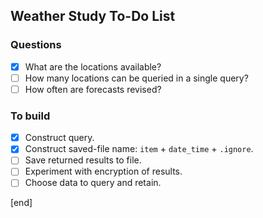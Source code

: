 ## Weather Study To-Do List   
     
### Questions                 
     
- [x] What are the locations available?   
- [ ] How many locations can be queried in a single query?
- [ ] How often are forecasts revised?    
     
### To build                  
     
- [x] Construct query.        
- [x] Construct saved-file name: `item` + `date_time` + `.ignore`.
- [ ] Save returned results to file.      
- [ ] Experiment with encryption of results.
- [ ] Choose data to query and retain.
     
[end] 